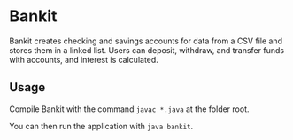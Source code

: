 # Bankit

Bankit creates checking and savings accounts for data from a CSV file and stores them in a linked list. Users can deposit, withdraw, and transfer funds with accounts, and interest is calculated.

## Usage

Compile Bankit with the command `javac *.java` at the folder root.

You can then run the application with `java bankit`.
